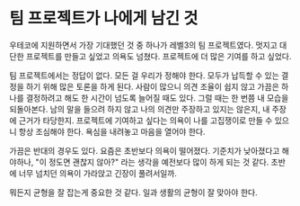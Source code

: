 # 팀 프로젝트가 나에게 남긴 것

우테코에 지원하면서 가장 기대했던 것 중 하나가 레벨3의 팀 프로젝트였다. 멋지고 대단한 프로젝트를 만들고 싶었고 의욕도 넘쳤다. 프로젝트에 더 많은 기여를 하고 싶었다.

팀 프로젝트에서는 정답이 없다. 모든 걸 우리가 정해야 한다. 모두가 납득할 수 있는 결정을 하기 위해 많은 토론을 하게 된다. 사람이 많으니 의견 조율이 쉽지 않고 가끔은 하나를 결정하려고 해도 한 시간이 넘도록 늘어질 때도 있다. 그럴 때는 한 번쯤 내 모습을 되돌아본다. 남의 말을 들으려 하지 않고 나의 의견만 주장하고 있지는 않은지, 내 주장에 근거가 타당한지. 프로젝트에 기여하고 싶다는 의욕이 나를 고집쟁이로 만들 수 있으니 항상 조심해야 한다. 욕심을 내려놓고 마음을 열어야 한다.

가끔은 반대의 경우도 있다. 요즘은 초반보다 의욕이 떨어졌다. 기준치가 낮아졌다고 해야하나, "이 정도면 괜찮지 않아?" 라는 생각을 예전보다 많이 하게 되는 것 같다. 초반에 너무 넘치던 의욕이 가라앉고 긴장이 풀려서일까.

뭐든지 균형을 잘 잡는게 중요한 것 같다. 일과 생활의 균형이 잘 맞아야 한다.

